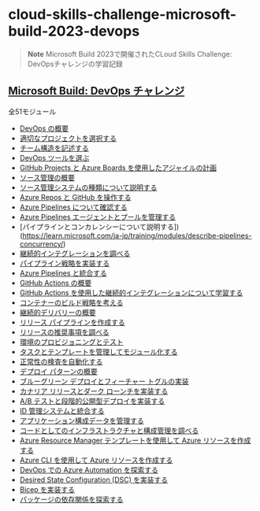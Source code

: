 # cloud-skills-challenge-microsoft-build-2023-devops

> **Note**
> Microsoft Build 2023で開催されたCLoud Skills Challenge: DevOpsチャレンジの学習記録

## [Microsoft Build: DevOps チャレンジ](https://learn.microsoft.com/ja-jp/users/cloudskillschallenge/collections/0168b2eqk760?WT.mc_id=cloudskillschallenge_A04472A5-F71A-4355-82CC-B5F2748390B3)

全51モジュール
- [DevOps の概要](https://learn.microsoft.com/ja-jp/training/modules/introduction-to-devops/?WT.mc_id=cloudskillschallenge_A04472A5-F71A-4355-82CC-B5F2748390B3)
- [適切なプロジェクトを選択する](https://learn.microsoft.com/ja-jp/training/modules/choose-right-project/?WT.mc_id=cloudskillschallenge_A04472A5-F71A-4355-82CC-B5F2748390B3)
- [チーム構造を記述する](https://learn.microsoft.com/ja-jp/training/modules/describe-team-structures/?WT.mc_id=cloudskillschallenge_A04472A5-F71A-4355-82CC-B5F2748390B3)
- [DevOps ツールを選ぶ](https://learn.microsoft.com/ja-jp/training/modules/migrate-to-devops/?WT.mc_id=cloudskillschallenge_A04472A5-F71A-4355-82CC-B5F2748390B3)
- [GitHub Projects と Azure Boards を使用したアジャイルの計画](https://learn.microsoft.com/ja-jp/training/modules/plan-agile-github-projects-azure-boards/?WT.mc_id=cloudskillschallenge_A04472A5-F71A-4355-82CC-B5F2748390B3)
- [ソース管理の概要](https://learn.microsoft.com/ja-jp/training/modules/introduction-to-source-control/?WT.mc_id=cloudskillschallenge_A04472A5-F71A-4355-82CC-B5F2748390B3)
- [ソース管理システムの種類について説明する](https://learn.microsoft.com/ja-jp/training/modules/describe-types-of-source-control-systems/?WT.mc_id=cloudskillschallenge_A04472A5-F71A-4355-82CC-B5F2748390B3)
- [Azure Repos と GitHub を操作する](https://learn.microsoft.com/ja-jp/training/modules/work-azure-repos-github/?WT.mc_id=cloudskillschallenge_A04472A5-F71A-4355-82CC-B5F2748390B3)
- [Azure Pipelines について確認する](https://learn.microsoft.com/ja-jp/training/modules/explore-azure-pipelines/)
- [Azure Pipelines エージェントとプールを管理する](https://learn.microsoft.com/ja-jp/training/modules/manage-azure-pipeline-agents-pools/)
- [パイプラインとコンカレンシーについて説明する])(https://learn.microsoft.com/ja-jp/training/modules/describe-pipelines-concurrency/)
- [継続的インテグレーションを調べる](https://learn.microsoft.com/ja-jp/training/modules/explore-continuous-integration/)
- [パイプライン戦略を実装する](https://learn.microsoft.com/ja-jp/training/modules/implement-pipeline-strategy/)
- [Azure Pipelines と統合する](https://learn.microsoft.com/ja-jp/training/modules/integrate-azure-pipelines/)
- [GitHub Actions の概要](https://learn.microsoft.com/ja-jp/training/modules/introduction-to-github-actions/)
- [GitHub Actions を使用した継続的インテグレーションについて学習する](https://learn.microsoft.com/ja-jp/training/modules/learn-continuous-integration-github-actions/?WT.mc_id=cloudskillschallenge_A04472A5-F71A-4355-82CC-B5F2748390B3)
- [コンテナーのビルド戦略を考える](https://learn.microsoft.com/ja-jp/training/modules/design-container-build-strategy/)
- [継続的デリバリーの概要](https://learn.microsoft.com/ja-jp/training/modules/introduction-to-continuous-delivery/)
- [リリース パイプラインを作成する](https://learn.microsoft.com/ja-jp/training/modules/create-release-pipeline-devops/)
- [リリースの推奨事項を調べる](https://learn.microsoft.com/ja-jp/training/modules/explore-release-strategy-recommendations/)
- [環境のプロビジョニングとテスト](https://learn.microsoft.com/ja-jp/training/modules/configure-provision-environments/)
- [タスクとテンプレートを管理してモジュール化する](https://learn.microsoft.com/ja-jp/training/modules/manage-modularize-tasks-templates/)
- [正常性の検査を自動化する](https://learn.microsoft.com/ja-jp/training/modules/automate-inspection-health)
- [デプロイ パターンの概要](https://learn.microsoft.com/ja-jp/training/modules/introduction-to-deployment-patterns/)
- [ブルーグリーン デプロイとフィーチャー トグルの実装](https://learn.microsoft.com/ja-jp/training/modules/implement-blue-green-deployment-feature-toggles/?WT.mc_id=cloudskillschallenge_A04472A5-F71A-4355-82CC-B5F2748390B3)
- [カナリア リリースとダーク ローンチを実装する](https://learn.microsoft.com/ja-jp/training/modules/implement-canary-releases-dark-launching/)
- [A/B テストと段階的公開型デプロイを実装する](https://learn.microsoft.com/ja-jp/training/modules/implement-test-progressive-exposure-deployment/?WT.mc_id=cloudskillschallenge_A04472A5-F71A-4355-82CC-B5F2748390B3)
- [ID 管理システムと統合する](https://learn.microsoft.com/ja-jp/training/modules/integrate-identity-management-systems/)
- [アプリケーション構成データを管理する](https://learn.microsoft.com/ja-jp/training/modules/manage-application-configuration-data/)
- [コードとしてのインフラストラクチャと構成管理を調べる](https://learn.microsoft.com/ja-jp/training/modules/explore-infrastructure-code-configuration-management/)
- [Azure Resource Manager テンプレートを使用して Azure リソースを作成する](https://learn.microsoft.com/ja-jp/training/modules/create-azure-resources-using-azure-resource-manager-templates/)
- [Azure CLI を使用して Azure リソースを作成する](https://learn.microsoft.com/ja-jp/training/modules/create-azure-resources-by-using-azure-cli/?WT.mc_id=cloudskillschallenge_A04472A5-F71A-4355-82CC-B5F2748390B3&ns-enrollment-type=Collection&ns-enrollment-id=0168b2eqk760)
- [DevOps での Azure Automation を探索する](https://learn.microsoft.com/ja-jp/training/modules/explore-azure-automation-devops/)
- [Desired State Configuration (DSC) を実装する](https://learn.microsoft.com/ja-jp/training/modules/implement-desired-state-configuration-dsc/)
- [Bicep を実装する](https://learn.microsoft.com/ja-jp/training/modules/implement-bicep/)
- [パッケージの依存関係を探索する](https://learn.microsoft.com/ja-jp/training/modules/explore-package-dependencies/)